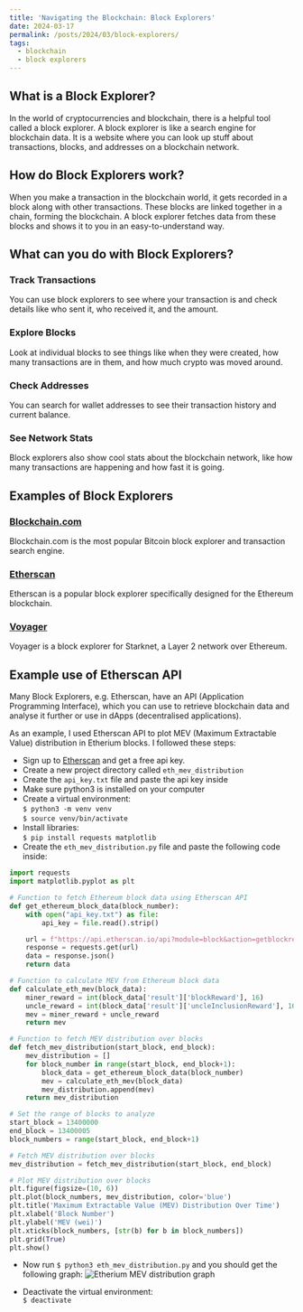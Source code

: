 ```yaml
---
title: 'Navigating the Blockchain: Block Explorers'
date: 2024-03-17
permalink: /posts/2024/03/block-explorers/
tags:
  - blockchain
  - block explorers
---
```


## What is a Block Explorer?
In the world of cryptocurrencies and blockchain, there is a helpful tool called a block explorer. A block explorer is like a search engine for blockchain data. It is a website where you can look up stuff about transactions, blocks, and addresses on a blockchain network.

## How do Block Explorers work?
When you make a transaction in the blockchain world, it gets recorded in a block along with other transactions. These blocks are linked together in a chain, forming the blockchain. A block explorer fetches data from these blocks and shows it to you in an easy-to-understand way.

## What can you do with Block Explorers?
### Track Transactions
You can use block explorers to see where your transaction is and check details like who sent it, who received it, and the amount.

### Explore Blocks
Look at individual blocks to see things like when they were created, how many transactions are in them, and how much crypto was moved around.

### Check Addresses
You can search for wallet addresses to see their transaction history and current balance.

### See Network Stats
Block explorers also show cool stats about the blockchain network, like how many transactions are happening and how fast it is going.

## Examples of Block Explorers
### <a href="https://blockchain.com">Blockchain.com</a>
Blockchain.com is the most popular Bitcoin block explorer and transaction search engine.

### <a href="https://etherscan.io">Etherscan</a>
Etherscan is a popular block explorer specifically designed for the Ethereum blockchain.

### <a href="https://voyager.online">Voyager</a>
Voyager is a block explorer for Starknet, a Layer 2 network over Ethereum.

## Example use of Etherscan API
Many Block Explorers, e.g. Etherscan, have an API (Application Programming Interface), which you can use to retrieve blockchain data and analyse it further or use in dApps (decentralised applications).

As an example, I used Etherscan API to plot MEV (Maximum Extractable Value) distribution in Etherium blocks. I followed these steps:
- Sign up to <a href="etherscan.io">Etherscan</a> and get a free api key. 
- Create a new project directory called `eth_mev_distribution`
- Create the `api_key.txt` file and paste the api key inside
- Make sure python3 is installed on your computer
- Create a virtual environment:<br>
  `$ python3 -m venv venv`<br>
  `$ source venv/bin/activate`
- Install libraries:<br>
  `$ pip install requests matplotlib`
- Create the `eth_mev_distribution.py` file and paste the following code inside:

```python
import requests
import matplotlib.pyplot as plt

# Function to fetch Ethereum block data using Etherscan API
def get_ethereum_block_data(block_number):
    with open("api_key.txt") as file:
        api_key = file.read().strip()

    url = f"https://api.etherscan.io/api?module=block&action=getblockreward&blockno={block_number}&apikey={api_key}"
    response = requests.get(url)
    data = response.json()
    return data

# Function to calculate MEV from Ethereum block data
def calculate_eth_mev(block_data):
    miner_reward = int(block_data['result']['blockReward'], 16)
    uncle_reward = int(block_data['result']['uncleInclusionReward'], 16)
    mev = miner_reward + uncle_reward
    return mev

# Function to fetch MEV distribution over blocks
def fetch_mev_distribution(start_block, end_block):
    mev_distribution = []
    for block_number in range(start_block, end_block+1):
        block_data = get_ethereum_block_data(block_number)
        mev = calculate_eth_mev(block_data)
        mev_distribution.append(mev)
    return mev_distribution

# Set the range of blocks to analyze
start_block = 13400000
end_block = 13400005
block_numbers = range(start_block, end_block+1)

# Fetch MEV distribution over blocks
mev_distribution = fetch_mev_distribution(start_block, end_block)

# Plot MEV distribution over blocks
plt.figure(figsize=(10, 6))
plt.plot(block_numbers, mev_distribution, color='blue')
plt.title('Maximum Extractable Value (MEV) Distribution Over Time')
plt.xlabel('Block Number')
plt.ylabel('MEV (wei)')
plt.xticks(block_numbers, [str(b) for b in block_numbers])
plt.grid(True)
plt.show()
```

- Now run `$ python3 eth_mev_distribution.py` and you should get the following graph:
![Etherium MEV distribution graph](/images/eth_mev_distribution.png)

- Deactivate the virtual environment:<br>
`$ deactivate`
